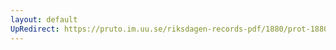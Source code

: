 ```yaml
---
layout: default
UpRedirect: https://pruto.im.uu.se/riksdagen-records-pdf/1880/prot-1880--ak--042/prot-1880--ak--042_022.pdf
---
```

